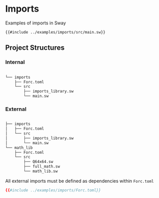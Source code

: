 # Imports

Examples of imports in Sway

```sway
{{#include ../examples/imports/src/main.sw}}
```

## Project Structures

### Internal

```bash

└── imports
    ├── Forc.toml
    └── src
        ├── imports_library.sw
        └── main.sw

```

### External

```bash

├── imports
│   ├── Forc.toml
│   └── src
│       ├── imports_library.sw
│       └── main.sw
└── math_lib
    ├── Forc.toml
    └── src
        ├── Q64x64.sw
        ├── full_math.sw
        └── math_lib.sw

```

All external imports must be defined as dependencies within `Forc.toml`

```toml
{{#include ../examples/imports/Forc.toml}}
```
